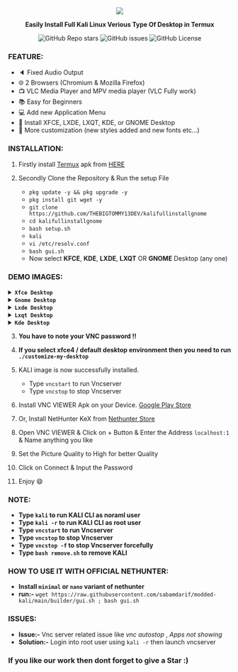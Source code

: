 
<center><img src="./image/demo-xfce.png"></center>
<p align="center"><b>Easily Install Full Kali Linux Verious Type Of Desktop in Termux</b></p>

<div align="center">

![GitHub Repo stars](https://img.shields.io/github/stars/sabamdarif/modded-kali)
![GitHub issues](https://img.shields.io/github/issues/sabamdarif/modded-kali)
![GitHub License](https://img.shields.io/github/license/sabamdarif/modded-kali)
</div>

### FEATURE:

- :speaker: Fixed Audio Output
- :globe_with_meridians: 2 Browsers (Chromium & Mozilla Firefox)
- :tv: VLC Media Player and MPV media player (VLC Fully work)
- :books: Easy for Beginners
- :computer: Add new Application Menu
- :hammer: Install XFCE, LXDE, LXQT, KDE, or GNOME Desktop
- :art: More customization (new styles added and new fonts etc...)

### INSTALLATION:

1. Firstly install [Termux](https://termux.com) apk from [HERE](https://f-droid.org/repo/com.termux_118.apk)
2. Secondly Clone the Repository & Run the setup File

   - `pkg update -y && pkg upgrade -y`
   - `pkg install git wget -y`
   - `git clone https://github.com/THEBIGTOMMY13DEV/kalifullinstallgnome`
   - `cd kalifullinstallgnome`
   - `bash setup.sh`
   - `kali`
   - `vi /etc/resolv.conf`
   - `bash gui.sh`
   - Now select **KFCE**, **KDE**, **LXDE**, **LXQT** OR **GNOME** Desktop (any one)

<!-- <details>
<summary><b><code>DEMO IMAGES: </code></b></summary>

|GNOME|LXDE|LXQT|KDE|
|--|--|--|--|
|![img](image/demo-gnome.png)|![img](image/demo-lxde.png)|![img](image/demo-lxqt.png)|![img](/image/demo-kde.png)|

</details> -->
### DEMO IMAGES:
<details></br>
<summary><b><code>Xfce Desktop</code></b></summary>
<p align="center"><img src="image/demo-xfce.png"</p>
</details>
<details></br>
<summary><b><code>Gnome Desktop</code></b></summary>
<p align="center"><img src="image/demo-gnome.png"</p>
</details>
<details></br>
<summary><b><code>Lxde Desktop</code></b></summary>
<p align="center"><img src="image/demo-lxde.png"</p>
</details>
<details></br>
<summary><b><code>Lxqt Desktop</code></b></summary>
<p align="center"><img src="image/demo-lxqt.png"</p>
</details>
<details></br>
<summary><b><code>Kde Desktop</code></b></summary>
<p align="center"><img src="image/demo-kde.png"</p>
</details>

3. **You have to note your VNC password !!**
4. **If you select xfce4 / default desktop environment then you need to run `./customize-my-desktop`**
5. KALI image is now successfully installed.

   - Type `vncstart` to run Vncserver
   - Type `vncstop` to stop Vncserver

6. Install VNC VIEWER Apk on your Device. [Google Play Store](https://play.google.com/store/apps/details?id=com.realvnc.viewer.android&hl=en)
7. Or, Install NetHunter KeX from [Nethunter Store](https://store.nethunter.com/en/packages/com.offsec.nethunter.kex/)

8. Open VNC VIEWER & Click on + Button & Enter the Address `localhost:1` & Name anything you like
9. Set the Picture Quality to High for better Quality
10. Click on Connect & Input the Password
11. Enjoy :smile:

### NOTE:

- **Type `kali` to run KALI CLI as noraml user**
- **Type `kali -r` to run KALI CLI as root user**
- **Type `vncstart` to run Vncserver**
- **Type `vncstop` to stop Vncserver**
- **Type `vncstop -f` to stop Vncserver forcefully**
- **Type `bash remove.sh` to remove KALI**

### HOW TO USE IT WITH OFFICIAL NETHUNTER:
- **Install `minimal` or `nano` variant of nethunter**
- **run:-** `wget https://raw.githubusercontent.com/sabamdarif/modded-kali/main/builder/gui.sh ; bash gui.sh `
### ISSUES:
- **Issue:-** Vnc server related issue like *vnc autostop* , *Apps not showing*
- **Solution:-** Login into root user using `kali -r` then launch vncserver

### If you like our work then dont forget to give a Star :)

